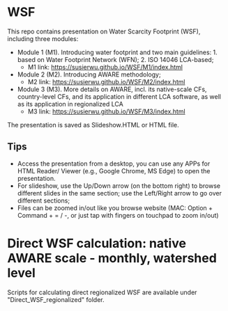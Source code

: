# WSF

This repo contains presentation on Water Scarcity Footprint (WSF), including three modules: 

 - Module 1 (M1). Introducing water footprint and two main guidelines: 1. based on Water Footprint Network (WFN); 2. ISO 14046 LCA-based; 
   - M1 link: https://susierwu.github.io/WSF/M1/index.html
 - Module 2 (M2). Introducing AWARE methodology; 
   - M2 link: https://susierwu.github.io/WSF/M2/index.html
 - Module 3 (M3). More details on AWARE, incl. its native-scale CFs, country-level CFs, and its application in different LCA software, as well as its application in regionalized LCA
   - M3 link: https://susierwu.github.io/WSF/M3/index.html
 

The presentation is saved as Slideshow.HTML or HTML file.
 
## Tips
 - Access the presentation from a desktop, you can use any APPs for HTML Reader/ Viewer (e.g., Google Chrome, MS Edge) to open the presentation.
 - For slideshow, use the Up/Down arrow (on the bottom right) to browse different slides in the same section; use the Left/Right arrow to go over different sections; 
 - Files can be zoomed in/out like you browse website (MAC: Option + Command + = / -, or just tap with fingers on touchpad to zoom in/out)



# Direct WSF calculation: native AWARE scale - monthly, watershed level

Scripts for calculating direct regionalized WSF are available under "Direct_WSF_regionalized" folder. 

